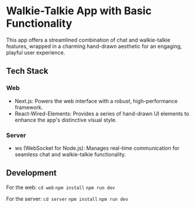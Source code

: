 # Walkie-Talkie App with Basic Functionality

This app offers a streamlined combination of chat and walkie-talkie features, wrapped in a charming hand-drawn aesthetic for an engaging, playful user experience.

## Tech Stack

### Web

- Next.js: Powers the web interface with a robust, high-performance framework.
- React-Wired-Elements: Provides a series of hand-drawn UI elements to enhance the app's distinctive visual style.

### Server

- ws (WebSocket for Node.js): Manages real-time communication for seamless chat and walkie-talkie functionality.

## Development

For the web:
`cd web`
`npm install`
`npm run dev`

For the server:
`cd server`
`npm install`
`npm run dev`
